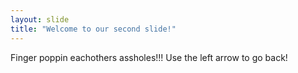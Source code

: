 ```yaml
---
layout: slide
title: "Welcome to our second slide!"
---
```

Finger poppin eachothers assholes!!!
Use the left arrow to go back!
